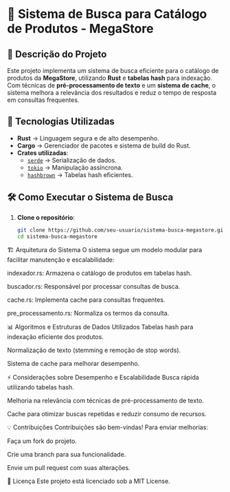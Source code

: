 # 🛒 Sistema de Busca para Catálogo de Produtos - MegaStore

## 📌 Descrição do Projeto
Este projeto implementa um sistema de busca eficiente para o catálogo de produtos da **MegaStore**, 
utilizando **Rust** e **tabelas hash** para indexação. Com técnicas de **pré-processamento de texto** e um **sistema de cache**, 
o sistema melhora a relevância dos resultados e reduz o tempo de resposta em consultas frequentes.

## 🚀 Tecnologias Utilizadas
- **Rust** → Linguagem segura e de alto desempenho.
- **Cargo** → Gerenciador de pacotes e sistema de build do Rust.
- **Crates utilizadas**:
  - [`serde`](https://crates.io/crates/serde) → Serialização de dados.
  - [`tokio`](https://crates.io/crates/tokio) → Manipulação assíncrona.
  - [`hashbrown`](https://crates.io/crates/hashbrown) → Tabelas hash eficientes.

## 🛠️ Como Executar o Sistema de Busca
1. **Clone o repositório**:
   ```sh
   git clone https://github.com/seu-usuario/sistema-busca-megastore.git
   cd sistema-busca-megastore


🏗️ Arquitetura do Sistema
O sistema segue um modelo modular para facilitar manutenção e escalabilidade:

indexador.rs: Armazena o catálogo de produtos em tabelas hash.

buscador.rs: Responsável por processar consultas de busca.

cache.rs: Implementa cache para consultas frequentes.

pre_processamento.rs: Normaliza os termos da consulta.

📊 Algoritmos e Estruturas de Dados Utilizados
Tabelas hash para indexação eficiente dos produtos.

Normalização de texto (stemming e remoção de stop words).

Sistema de cache para melhorar desempenho.

⚡ Considerações sobre Desempenho e Escalabilidade
Busca rápida utilizando tabelas hash.

Melhoria na relevância com técnicas de pré-processamento de texto.

Cache para otimizar buscas repetidas e reduzir consumo de recursos.

💡 Contribuições
Contribuições são bem-vindas! Para enviar melhorias:

Faça um fork do projeto.

Crie uma branch para sua funcionalidade.

Envie um pull request com suas alterações.

🔖 Licença
Este projeto está licenciado sob a MIT License.




